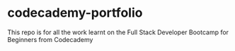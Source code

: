 # codecademy-portfolio
This repo is for all the work learnt on the Full Stack Developer Bootcamp for Beginners from Codecademy
